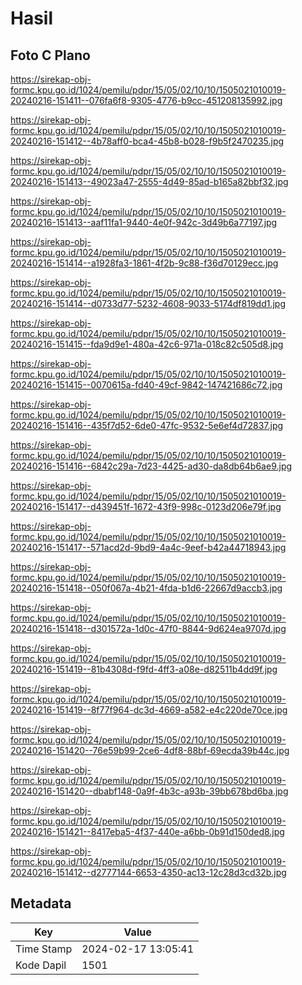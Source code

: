 # Hasil

## Foto C Plano

https://sirekap-obj-formc.kpu.go.id/1024/pemilu/pdpr/15/05/02/10/10/1505021010019-20240216-151411--076fa6f8-9305-4776-b9cc-451208135992.jpg

https://sirekap-obj-formc.kpu.go.id/1024/pemilu/pdpr/15/05/02/10/10/1505021010019-20240216-151412--4b78aff0-bca4-45b8-b028-f9b5f2470235.jpg

https://sirekap-obj-formc.kpu.go.id/1024/pemilu/pdpr/15/05/02/10/10/1505021010019-20240216-151413--49023a47-2555-4d49-85ad-b165a82bbf32.jpg

https://sirekap-obj-formc.kpu.go.id/1024/pemilu/pdpr/15/05/02/10/10/1505021010019-20240216-151413--aaf11fa1-9440-4e0f-942c-3d49b6a77197.jpg

https://sirekap-obj-formc.kpu.go.id/1024/pemilu/pdpr/15/05/02/10/10/1505021010019-20240216-151414--a1928fa3-1861-4f2b-9c88-f36d70129ecc.jpg

https://sirekap-obj-formc.kpu.go.id/1024/pemilu/pdpr/15/05/02/10/10/1505021010019-20240216-151414--d0733d77-5232-4608-9033-5174df819dd1.jpg

https://sirekap-obj-formc.kpu.go.id/1024/pemilu/pdpr/15/05/02/10/10/1505021010019-20240216-151415--fda9d9e1-480a-42c6-971a-018c82c505d8.jpg

https://sirekap-obj-formc.kpu.go.id/1024/pemilu/pdpr/15/05/02/10/10/1505021010019-20240216-151415--0070615a-fd40-49cf-9842-147421686c72.jpg

https://sirekap-obj-formc.kpu.go.id/1024/pemilu/pdpr/15/05/02/10/10/1505021010019-20240216-151416--435f7d52-6de0-47fc-9532-5e6ef4d72837.jpg

https://sirekap-obj-formc.kpu.go.id/1024/pemilu/pdpr/15/05/02/10/10/1505021010019-20240216-151416--6842c29a-7d23-4425-ad30-da8db64b6ae9.jpg

https://sirekap-obj-formc.kpu.go.id/1024/pemilu/pdpr/15/05/02/10/10/1505021010019-20240216-151417--d439451f-1672-43f9-998c-0123d206e79f.jpg

https://sirekap-obj-formc.kpu.go.id/1024/pemilu/pdpr/15/05/02/10/10/1505021010019-20240216-151417--571acd2d-9bd9-4a4c-9eef-b42a44718943.jpg

https://sirekap-obj-formc.kpu.go.id/1024/pemilu/pdpr/15/05/02/10/10/1505021010019-20240216-151418--050f067a-4b21-4fda-b1d6-22667d9accb3.jpg

https://sirekap-obj-formc.kpu.go.id/1024/pemilu/pdpr/15/05/02/10/10/1505021010019-20240216-151418--d301572a-1d0c-47f0-8844-9d624ea9707d.jpg

https://sirekap-obj-formc.kpu.go.id/1024/pemilu/pdpr/15/05/02/10/10/1505021010019-20240216-151419--81b4308d-f9fd-4ff3-a08e-d82511b4dd9f.jpg

https://sirekap-obj-formc.kpu.go.id/1024/pemilu/pdpr/15/05/02/10/10/1505021010019-20240216-151419--8f77f964-dc3d-4669-a582-e4c220de70ce.jpg

https://sirekap-obj-formc.kpu.go.id/1024/pemilu/pdpr/15/05/02/10/10/1505021010019-20240216-151420--76e59b99-2ce6-4df8-88bf-69ecda39b44c.jpg

https://sirekap-obj-formc.kpu.go.id/1024/pemilu/pdpr/15/05/02/10/10/1505021010019-20240216-151420--dbabf148-0a9f-4b3c-a93b-39bb678bd6ba.jpg

https://sirekap-obj-formc.kpu.go.id/1024/pemilu/pdpr/15/05/02/10/10/1505021010019-20240216-151421--8417eba5-4f37-440e-a6bb-0b91d150ded8.jpg

https://sirekap-obj-formc.kpu.go.id/1024/pemilu/pdpr/15/05/02/10/10/1505021010019-20240216-151412--d2777144-6653-4350-ac13-12c28d3cd32b.jpg


## Metadata

| Key        | Value               |
| ---------- | ------------------- |
| Time Stamp | 2024-02-17 13:05:41 |
| Kode Dapil | 1501                |



